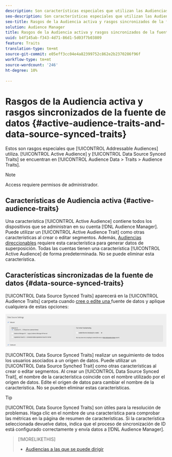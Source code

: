 ```yaml
---
description: Son características especiales que utilizan las Audiencias direccionables. Las características de Audiencia activa y fuente de datos sincronizadas se encuentran en Datos de Audiencia > Características > Características de Audiencia.
seo-description: Son características especiales que utilizan las Audiencias direccionables. Las características de Audiencia activa y fuente de datos sincronizadas se encuentran en Datos de Audiencia > Características > Características de Audiencia.
seo-title: Rasgos de la Audiencia activa y rasgos sincronizados de la fuente de datos
solution: Audience Manager
title: Rasgos de la Audiencia activa y rasgos sincronizados de la fuente de datos
uuid: b4f145ab-f343-4d71-86d1-5d03f7b03809
feature: Traits
translation-type: tm+mt
source-git-commit: e05eff3cc04e4a82399752c862e2b2370286f96f
workflow-type: tm+mt
source-wordcount: '246'
ht-degree: 10%

---
```



# Rasgos de la Audiencia activa y rasgos sincronizados de la fuente de datos {#active-audience-traits-and-data-source-synced-traits}

Estos son rasgos especiales que [!UICONTROL Addressable Audiences] utiliza. [!UICONTROL Active Audience] y  [!UICONTROL Data Source Synced Traits] se encuentran en  [!UICONTROL Audience Data > Traits > Audience Traits].

>[!NOTE]
>
>Access requiere permisos de administrador.

## Características de Audiencia activa {#active-audience-traits}

Una característica [!UICONTROL Active Audience] contiene todos los dispositivos que se administran en su cuenta [!DNL Audience Manager]. Puede utilizar un [!UICONTROL Active Audience Trait] como otras características al crear o editar segmentos. Además, [Audiencias direccionables](../../features/addressable-audiences.md) requiere esta característica para generar datos de superposición. Todas las cuentas tienen una característica [!UICONTROL Active Audience] de forma predeterminada. No se puede eliminar esta característica.

## Características sincronizadas de la fuente de datos {#data-source-synced-traits}

[!UICONTROL Data Source Synced Traits] aparecerá en la  [!UICONTROL Audience Traits] carpeta cuando  [cree o edite una ](../../features/manage-datasources.md#create-data-source) fuente de datos y aplique cualquiera de estas opciones:

![](assets/datasource_synced.png)

[!UICONTROL Data Source Synced Traits] realizar un seguimiento de todos los usuarios asociados a un origen de datos. Puede utilizar un [!UICONTROL Data Source Synched Trait] como otras características al crear o editar segmentos. Al crear un [!UICONTROL Data Source Synced Trait], el nombre de la característica coincide con el nombre utilizado por el origen de datos. Edite el origen de datos para cambiar el nombre de la característica. No se pueden eliminar estas características.

>[!TIP]
>
>[!UICONTROL Data Source Synced Traits] son útiles para la resolución de problemas. Haga clic en el nombre de una característica para comprobar las métricas en la página de resumen de características. Si la característica seleccionada devuelve datos, indica que el proceso de sincronización de ID está configurado correctamente y envía datos a [!DNL Audience Manager].

>[!MORELIKETHIS]
>
>* [Audiencias a las que se puede dirigir](../../features/addressable-audiences.md)

